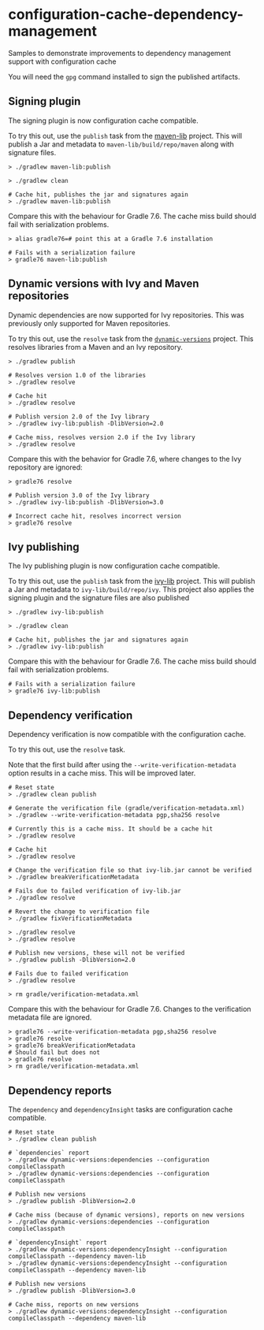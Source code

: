 # configuration-cache-dependency-management

Samples to demonstrate improvements to dependency management support with configuration cache

You will need the `gpg` command installed to sign the published artifacts.

## Signing plugin

The signing plugin is now configuration cache compatible.

To try this out, use the `publish` task from the [maven-lib](maven-lib/build.gradle.kts) project.
This will publish a Jar and metadata to `maven-lib/build/repo/maven` along with signature files.

```shell
> ./gradlew maven-lib:publish

> ./gradlew clean

# Cache hit, publishes the jar and signatures again
> ./gradlew maven-lib:publish
```

Compare this with the behaviour for Gradle 7.6. The cache miss build should fail with serialization problems.

```shell
> alias gradle76=# point this at a Gradle 7.6 installation

# Fails with a serialization failure
> gradle76 maven-lib:publish
```

## Dynamic versions with Ivy and Maven repositories

Dynamic dependencies are now supported for Ivy repositories. This was previously only supported for Maven repositories.

To try this out, use the `resolve` task from the [`dynamic-versions`](dynamic-versions/build.gradle.kts) project.
This resolves libraries from a Maven and an Ivy repository.

```shell
> ./gradlew publish

# Resolves version 1.0 of the libraries
> ./gradlew resolve

# Cache hit
> ./gradlew resolve

# Publish version 2.0 of the Ivy library
> ./gradlew ivy-lib:publish -DlibVersion=2.0

# Cache miss, resolves version 2.0 if the Ivy library
> ./gradlew resolve
```

Compare this with the behavior for Gradle 7.6, where changes to the Ivy repository are ignored:

```shell
> gradle76 resolve

# Publish version 3.0 of the Ivy library
> ./gradlew ivy-lib:publish -DlibVersion=3.0

# Incorrect cache hit, resolves incorrect version
> gradle76 resolve
```

## Ivy publishing

The Ivy publishing plugin is now configuration cache compatible.

To try this out, use the `publish` task from the [ivy-lib](ivy-lib/build.gradle.kts) project. This will
publish a Jar and metadata to `ivy-lib/build/repo/ivy`.
This project also applies the signing plugin and the signature files are also published

```shell
> ./gradlew ivy-lib:publish

> ./gradlew clean

# Cache hit, publishes the jar and signatures again
> ./gradlew ivy-lib:publish
```

Compare this with the behaviour for Gradle 7.6. The cache miss build should fail with serialization problems.

```shell
# Fails with a serialization failure
> gradle76 ivy-lib:publish
```

## Dependency verification

Dependency verification is now compatible with the configuration cache.

To try this out, use the `resolve` task.

Note that the first build after using the `--write-verification-metadata` option results in a cache miss. This will
be improved later.

```shell
# Reset state
> ./gradlew clean publish

# Generate the verification file (gradle/verification-metadata.xml)
> ./gradlew --write-verification-metadata pgp,sha256 resolve

# Currently this is a cache miss. It should be a cache hit
> ./gradlew resolve

# Cache hit
> ./gradlew resolve

# Change the verification file so that ivy-lib.jar cannot be verified 
> ./gradlew breakVerificationMetadata

# Fails due to failed verification of ivy-lib.jar
> ./gradlew resolve

# Revert the change to verification file
> ./gradlew fixVerificationMetadata

> ./gradlew resolve
> ./gradlew resolve

# Publish new versions, these will not be verified
> ./gradlew publish -DlibVersion=2.0

# Fails due to failed verification
> ./gradlew resolve

> rm gradle/verification-metadata.xml
```

Compare this with the behaviour for Gradle 7.6. Changes to the verification metadata file are ignored.

```shell
> gradle76 --write-verification-metadata pgp,sha256 resolve
> gradle76 resolve
> gradle76 breakVerificationMetadata
# Should fail but does not
> gradle76 resolve
> rm gradle/verification-metadata.xml
```

## Dependency reports

The `dependency` and `dependencyInsight` tasks are configuration cache compatible.

```shell
# Reset state
> ./gradlew clean publish

# `dependencies` report
> ./gradlew dynamic-versions:dependencies --configuration compileClasspath
> ./gradlew dynamic-versions:dependencies --configuration compileClasspath

# Publish new versions
> ./gradlew publish -DlibVersion=2.0

# Cache miss (because of dynamic versions), reports on new versions
> ./gradlew dynamic-versions:dependencies --configuration compileClasspath

# `dependencyInsight` report
> ./gradlew dynamic-versions:dependencyInsight --configuration compileClasspath --dependency maven-lib
> ./gradlew dynamic-versions:dependencyInsight --configuration compileClasspath --dependency maven-lib

# Publish new versions
> ./gradlew publish -DlibVersion=3.0

# Cache miss, reports on new versions
> ./gradlew dynamic-versions:dependencyInsight --configuration compileClasspath --dependency maven-lib
```
